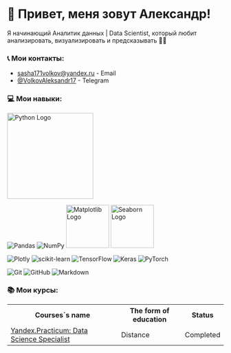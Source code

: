 # 👋 Привет, меня зовут Александр!

Я начинающий Аналитик данных | Data Scientist, который любит анализировать, визуализировать и предсказывать 🧙‍♂️
<br>

### 📞 Мои контакты:
- [sasha171volkov@yandex.ru](mailto:sasha171volkov@yandex.ru) - Email
- [@VolkovAleksandr17](https://t.me/VolkovAleksandr17) - Telegram

### 💻 Мои навыки:
<img src="https://www.python.org/static/community_logos/python-logo-master-v3-TM.png" alt="Python Logo" width="200"/>

![Pandas](https://img.shields.io/badge/pandas-%23150458.svg?style=for-the-badge&logo=pandas&logoColor=white)
![NumPy](https://img.shields.io/badge/numpy-%23013243.svg?style=for-the-badge&logo=numpy&logoColor=white)
<img src="https://camo.githubusercontent.com/55a55cebad6360bda8bca520c61e0e195dc7ee413bf9982f1ba86cab496f2388/68747470733a2f2f6d6174706c6f746c69622e6f72672f5f7374617469632f6c6f676f322e737667" alt="Matplotlib Logo" width="100"/>
<img src="https://raw.githubusercontent.com/mwaskom/seaborn/master/doc/_static/logo-wide-lightbg.svg" alt="Seaborn Logo" width="100"/>

![Plotly](https://img.shields.io/badge/Plotly-%233F4F75.svg?style=for-the-badge&logo=plotly&logoColor=white)
![scikit-learn](https://img.shields.io/badge/scikit--learn-%23F7931E.svg?style=for-the-badge&logo=scikit-learn&logoColor=white)
![TensorFlow](https://img.shields.io/badge/TensorFlow-%23FF6F00.svg?style=for-the-badge&logo=TensorFlow&logoColor=white)
![Keras](https://img.shields.io/badge/Keras-%23D00000.svg?style=for-the-badge&logo=Keras&logoColor=white)
![PyTorch](https://img.shields.io/badge/PyTorch-%23EE4C2C.svg?style=for-the-badge&logo=PyTorch&logoColor=white)

![Git](https://img.shields.io/badge/git-%23F05033.svg?style=for-the-badge&logo=git&logoColor=white)
![GitHub](https://img.shields.io/badge/github-%23121011.svg?style=for-the-badge&logo=github&logoColor=white)
![Markdown](https://img.shields.io/badge/markdown-%23000000.svg?style=for-the-badge&logo=markdown&logoColor=white)

### 📚 Мои курсы:
<table>
<tr>
  <th>Courses`s name</th>
  <th>The form of education</th>
  <th>Status</th>
</tr> 
<tr>
  <td><a href = "https://github.com/aavolkov17/YandexPracticum">Yandex.Practicum: Data Science Specialist</a></td>
  <td>Distance</td>
  <td>Completed</td>
</tr>
</table>
